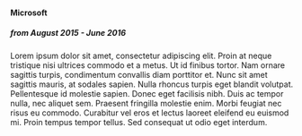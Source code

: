 #### Microsoft
##### from August 2015 - June 2016

Lorem ipsum dolor sit amet, consectetur adipiscing elit. Proin at neque tristique nisi ultrices commodo et a metus. Ut id finibus tortor. Nam ornare sagittis turpis, condimentum convallis diam porttitor et. Nunc sit amet sagittis mauris, at sodales sapien. Nulla rhoncus turpis eget blandit volutpat. Pellentesque id molestie sapien. Donec eget facilisis nibh. Duis ac tempor nulla, nec aliquet sem. Praesent fringilla molestie enim. Morbi feugiat nec risus eu commodo. Curabitur vel eros et lectus laoreet eleifend eu euismod mi. Proin tempus tempor tellus. Sed consequat ut odio eget interdum.